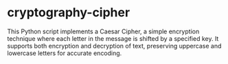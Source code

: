 # cryptography-cipher
This Python script implements a Caesar Cipher, a simple encryption technique where each letter in the message is shifted by a specified key. It supports both encryption and decryption of text, preserving uppercase and lowercase letters for accurate encoding.
